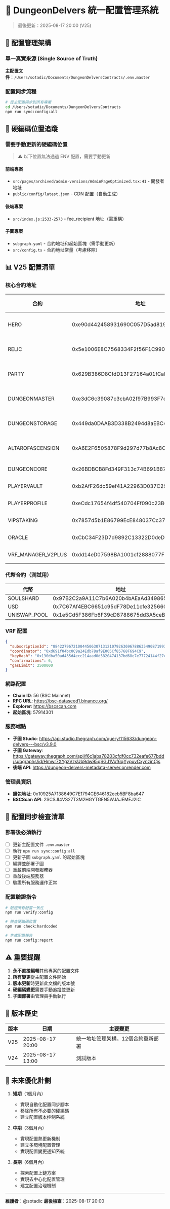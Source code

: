 # 🎯 DungeonDelvers 統一配置管理系統

> 最後更新：2025-08-17 20:00 (V25)

## 📍 配置管理架構

### 單一真實來源 (Single Source of Truth)
**主配置文件**：`/Users/sotadic/Documents/DungeonDelversContracts/.env.master`

### 配置同步流程
```bash
# 從主配置同步到所有專案
cd /Users/sotadic/Documents/DungeonDelversContracts
npm run sync:config:all
```

## 🔴 硬編碼位置追蹤

### 需要手動更新的硬編碼位置
> ⚠️ 以下位置無法通過 ENV 配置，需要手動更新

#### 前端專案
- `src/pages/archived/admin-versions/AdminPageOptimized.tsx:41` - 開發者地址
- `public/config/latest.json` - CDN 配置（自動生成）

#### 後端專案
- `src/index.js:2533-2573` - fee_recipient 地址（需重構）

#### 子圖專案
- `subgraph.yaml` - 合約地址和起始區塊（需手動更新）
- `src/config.ts` - 合約地址常量（考慮移除）

## 📊 V25 配置清單

### 核心合約地址
| 合約 | 地址 | 狀態 |
|------|------|------|
| HERO | 0xe90d442458931690C057D5ad819EBF94A4eD7c8c | 新部署 |
| RELIC | 0x5e1006E8C7568334F2f56F1C9900CEe85d7faC2B | 新部署 |
| PARTY | 0x629B386D8CfdD13F27164a01fCaE83CB07628FB9 | 新部署 |
| DUNGEONMASTER | 0xe3dC6c39087c3cbA02f97B993F7d1FbcEDfdF3B0 | 新部署 |
| DUNGEONSTORAGE | 0x449da0DAAB3D338B2494d8aEBC49B7f04AFAf542 | 新部署 |
| ALTAROFASCENSION | 0xA6E2F6505878F9d297d77b8Ac8C70c21648fDDF1 | 新部署 |
| DUNGEONCORE | 0x26BDBCB8Fd349F313c74B691B878f10585c7813E | 復用 |
| PLAYERVAULT | 0xb2AfF26dc59ef41A22963D037C29550ed113b060 | 復用 |
| PLAYERPROFILE | 0xeCdc17654f4df540704Ff090c23B0F762BF3f8f1 | 復用 |
| VIPSTAKING | 0x7857d5b1E86799EcE848037Cc37053Fe4c8e2F28 | 復用 |
| ORACLE | 0xCbC34F23D7d9892C13322D0deD75bAd8Cf35FaD8 | 復用 |
| VRF_MANAGER_V2PLUS | 0xdd14eD07598BA1001cf2888077FE0721941d06A8 | 固定 |

### 代幣合約（測試用）
| 代幣 | 地址 |
|------|------|
| SOULSHARD | 0x97B2C2a9A11C7b6A020b4bAEaAd349865eaD0bcF |
| USD | 0x7C67Af4EBC6651c95dF78De11cfe325660d935FE |
| UNISWAP_POOL | 0x1e5Cd5F386Fb6F39cD8788675dd3A5ceB6521C82 |

### VRF 配置
```json
{
  "subscriptionId": "88422796721004450630713121079263696788635490871993157345476848872165866246915",
  "coordinator": "0xd691f04bc0C9a24Edb78af9E005Cf85768F694C9",
  "keyHash": "0x130dba50ad435d4ecc214aad0d5820474137bd68e7e77724144f27c3c377d3d4",
  "confirmations": 6,
  "gasLimit": 2500000
}
```

### 網路配置
- **Chain ID**: 56 (BSC Mainnet)
- **RPC URL**: https://bsc-dataseed1.binance.org/
- **Explorer**: https://bscscan.com
- **起始區塊**: 57914301

### 服務端點
- **子圖 Studio**: https://api.studio.thegraph.com/query/115633/dungeon-delvers---bsc/v3.9.0
- **子圖 Gateway**: https://gateway.thegraph.com/api/f6c1aba78203cfdf0cc732eafe677bdd/subgraphs/id/Hmwr7XYgzVzsUb9dw95gSGJ1Vof6qYypuvCxynzinCjs
- **後端 API**: https://dungeon-delvers-metadata-server.onrender.com

### 管理員資訊
- **錢包地址**: 0x10925A7138649C7E1794CE646182eeb5BF8ba647
- **BSCScan API**: 2SCSJI4VS27T3M2HGYTGEN5WJAJEMEJ2IC

## 🔄 配置同步檢查清單

### 部署後必須執行
- [ ] 更新主配置文件 `.env.master`
- [ ] 執行 `npm run sync:config:all`
- [ ] 更新子圖 `subgraph.yaml` 的起始區塊
- [ ] 編譯並部署子圖
- [ ] 重啟前端開發服務器
- [ ] 重啟後端服務器
- [ ] 驗證所有服務運作正常

### 配置驗證指令
```bash
# 驗證所有配置一致性
npm run verify:config

# 檢查硬編碼位置
npm run check:hardcoded

# 生成配置報告
npm run config:report
```

## ⚠️ 重要提醒

1. **永不直接編輯**其他專案的配置文件
2. **所有變更**從主配置文件開始
3. **版本更新**時更新此文檔的版本號
4. **硬編碼變更**需要手動追蹤並更新
5. **子圖部署**由管理員手動執行

## 📝 版本歷史

| 版本 | 日期 | 主要變更 |
|------|------|---------|
| V25 | 2025-08-17 20:00 | 統一地址管理架構，12個合約重新部署 |
| V24 | 2025-08-17 13:00 | 測試版本 |

## 🚀 未來優化計劃

1. **短期**（1個月內）
   - 實現自動化配置同步腳本
   - 移除所有不必要的硬編碼
   - 建立配置版本控制系統

2. **中期**（3個月內）
   - 實現配置熱更新機制
   - 建立多環境配置管理
   - 實現配置變更通知系統

3. **長期**（6個月內）
   - 探索配置上鏈方案
   - 實現去中心化配置管理
   - 建立配置治理機制

---

**維護者**：@sotadic
**最後檢查**：2025-08-17 20:00
